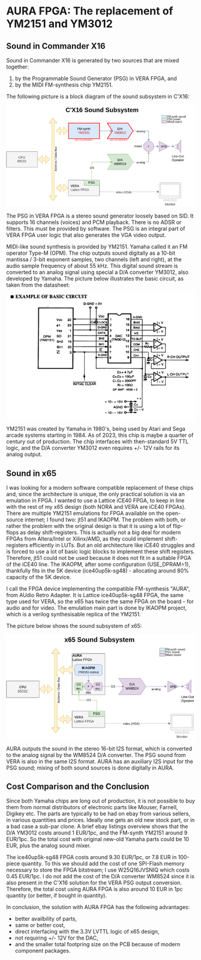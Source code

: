 AURA FPGA: The replacement of YM2151 and YM3012
===============================================

Sound in Commander X16
-----------------------

Sound in Commander X16 is generated by two sources that are mixed together:

  1) by the Programmable Sound Generator (PSG) in VERA FPGA, and
  2) by the MIDI FM-synthesis chip YM2151. 

The following picture is a block diagram of the sound subsystem in C'X16:

![Block Diagram of Sound Generator in C'X16](cx16-sound.drawio.png)

The PSG in VERA FPGA is a stereo sound generator loosely based on SID. It supports 16 channels (voices) and PCM playback.
There is no ADSR or filters. This must be provided by software.
The PSG is an integral part of VERA FPGA user logic that also generates the VGA video output.

MIDI-like sound synthesis is provided by YM2151. Yamaha called it an FM operator Type-M (OPM).
The chip outputs sound digitally as a 10-bit mantissa / 3-bit exponent samples, two channels (left and right),
at the audio sample frequency of about 55 kHz. This digital sound stream is converted to an analog signal 
using special a D/A converter YM3012, also developed by Yamaha.
The picture below illustrates the basic circuit, as taken from the datasheet:

![Example of Basic Circuit ym2151+ym3012](example-ym2151-ym3012.png)

YM2151 was created by Yamaha in 1980's, being used by Atari and Sega arcade systems starting in 1984.
As of 2023, this chip is maybe a quarter of century out of production.
The chip interfaces with then-standard 5V TTL logic, and the D/A converter YM3012 even requires +/- 12V rails for its analog output.


Sound in x65
------------

I was looking for a modern software compatible replacement of these chips and, since the architecture is unique, 
the only practical solution is via an emulation in FPGA. I wanted to use a Lattice iCE40 FPGA, to keep in line with the rest
of my x65 design (both NORA and VERA are iCE40 FPGAs). 
There are multiple YM2151 emulations for FPGA available on the open-source internet; I found two: jt51 and IKAOPM.
The problem with both, or rather the problem with the original design is that it is using a lot of flip-flops as delay shift-registers.
This is actually not a big deal for modern FPGAs from Altera/Intel or Xilinx/AMD, as they could implement shift-registers efficiently in LUTs.
But an old architecture like iCE40 struggles and is forced to use a lot of basic logic blocks to implement these shift registers.
Therefore, jt51 could not be used because it does not fit in a suitable FPGA of the iCE40 line.
The IKAOPM, after some configuration (USE_DPRAM=1), thankfully fits in the 5K device (ice40up5k-sg48) - allocating around 80% capacity of the 5K device.

I call the FPGA device implementing the compatible FM-synthesis "AURA", from AUdio Retro Adapter.
It is Lattice ice40up5k-sg48 FPGA, the same type used for VERA, so the x65 has twice the same FPGA on the board - for audio and for video.
The emulation main part is done by IKAOPM project, which is a verilog synthesisable replica of the YM2151.

The picture below shows the sound subsystem of x65:

![x65 Sound Subsystem](x65-sound.drawio.png)

AURA outputs the sound in the stereo 16-bit I2S format, which is converted to the analog signal by the WM8524 D/A converter.
The PSG sound from VERA is also in the same I2S format. AURA has an auxiliary I2S input for the PSG sound; mixing of both sound sources
is done digitally in AURA.


Cost Comparison and the Conclusion
----------------------------------

Since both Yamaha chips are long out of production, it is not possible to buy them from normal distributors of electronic parts 
like Mouser, Farnell, Digikey etc. The parts are typically to be had on ebay from various sellers, in various quantities and prices.
Ideally one gets an old new stock part, or in a bad case a sub-par clone.
A brief ebay listings overview shows that the D/A YM3012 costs around 1 EUR/1pc, and the FM-synth YM2151 around 9 EUR/1pc. 
So the total cost with original new-old Yamaha parts could be 10 EUR, plus the analog sound mixer.

The ice40up5k-sg48 FPGA costs around 9.30 EUR/1pc, or 7.8 EUR in 100-piece quantity. To this we should add the cost of one SPI-Flash
memory necessary to store the FPGA bitstream; I use W25Q16JVSNIQ which costs 0.45 EUR/1pc. 
I do not add the cost of the D/A converter WM8524 since it is also present in the C'X16 solution for the VERA PSG output conversion.
Therefore, the total cost using AURA FPGA is also around 10 EUR in 1pc quantity (or better, if bought in quantity).

In conclusion, the solution with AURA FPGA has the following advantages:

* better availbility of parts, 
* same or better cost, 
* direct interfacing with the 3.3V LVTTL logic of x65 design, 
* not requiring +/- 12V for the DAC, 
* and the smaller total footpring size on the PCB because of modern component packages.
